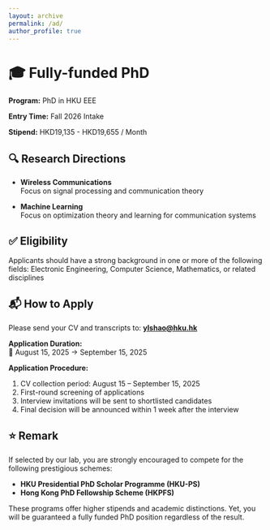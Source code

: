 ```yaml
---
layout: archive
permalink: /ad/
author_profile: true
---
```


# 🎓 Fully-funded PhD

**Program:** PhD in HKU EEE

**Entry Time:** Fall 2026 Intake  

**Stipend:** HKD19,135 - HKD19,655 / Month

## 🔍 Research Directions

- **Wireless Communications**  
  Focus on signal processing and communication theory

- **Machine Learning**  
  Focus on optimization theory and learning for communication systems

## ✅ Eligibility

Applicants should have a strong background in one or more of the following fields: Electronic Engineering, Computer Science, Mathematics, or related disciplines

## 📬 How to Apply

Please send your CV and transcripts to: **ylshao@hku.hk**

**Application Duration:**  
📅 August 15, 2025 → September 15, 2025

**Application Procedure:**
1. CV collection period: August 15 – September 15, 2025  
2. First-round screening of applications  
3. Interview invitations will be sent to shortlisted candidates  
4. Final decision will be announced within 1 week after the interview


## ⭐ Remark

If selected by our lab, you are strongly encouraged to compete for the following prestigious schemes:
- **HKU Presidential PhD Scholar Programme (HKU-PS)**  
- **Hong Kong PhD Fellowship Scheme (HKPFS)**  

These programs offer higher stipends and academic distinctions. Yet, you will be guaranteed a fully funded PhD position regardless of the result.




